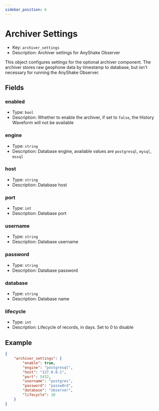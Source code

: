 ```yaml
---
sidebar_position: 6
---
```


# Archiver Settings

 - Key: `archiver_settings`
 - Description: Archiver settings for AnyShake Observer

This object configures settings for the optional archiver component. The archiver stores raw geophone data by timestamp to database, but isn't necessary for running the AnyShake Observer.

## Fields

### enabled

 - Type: `bool`
 - Description: Whether to enable the archiver, if set to `false`, the History Waveform will not be available

### engine

 - Type: `string`
 - Description: Database engine, available values are `postgresql`, `mysql`, `mssql`

### host

 - Type: `string`
 - Description: Database host

### port

 - Type: `int`
 - Description: Database port

### username

 - Type: `string`
 - Description: Database username

### password

 - Type: `string`
 - Description: Database password

### database

 - Type: `string`
 - Description: Database name

### lifecycle

 - Type: `int`
 - Description: Lifecycle of records, in days. Set to 0 to disable

## Example

```json
{
    "archiver_settings": {
        "enable": true,
        "engine": "postgresql",
        "host": "127.0.0.1",
        "port": 5432,
        "username": "postgres",
        "password": "passw0rd",
        "database": "observer",
        "lifecycle": 10
    }
}
```
